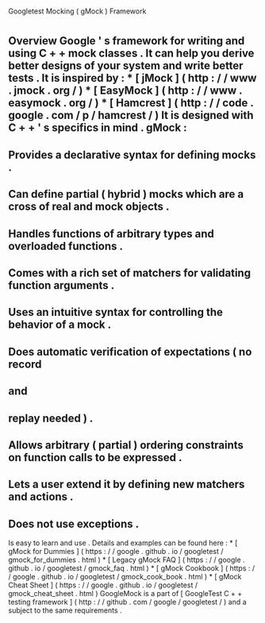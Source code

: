 #
Googletest
Mocking
(
gMock
)
Framework
#
#
#
Overview
Google
'
s
framework
for
writing
and
using
C
+
+
mock
classes
.
It
can
help
you
derive
better
designs
of
your
system
and
write
better
tests
.
It
is
inspired
by
:
*
[
jMock
]
(
http
:
/
/
www
.
jmock
.
org
/
)
*
[
EasyMock
]
(
http
:
/
/
www
.
easymock
.
org
/
)
*
[
Hamcrest
]
(
http
:
/
/
code
.
google
.
com
/
p
/
hamcrest
/
)
It
is
designed
with
C
+
+
'
s
specifics
in
mind
.
gMock
:
-
Provides
a
declarative
syntax
for
defining
mocks
.
-
Can
define
partial
(
hybrid
)
mocks
which
are
a
cross
of
real
and
mock
objects
.
-
Handles
functions
of
arbitrary
types
and
overloaded
functions
.
-
Comes
with
a
rich
set
of
matchers
for
validating
function
arguments
.
-
Uses
an
intuitive
syntax
for
controlling
the
behavior
of
a
mock
.
-
Does
automatic
verification
of
expectations
(
no
record
-
and
-
replay
needed
)
.
-
Allows
arbitrary
(
partial
)
ordering
constraints
on
function
calls
to
be
expressed
.
-
Lets
a
user
extend
it
by
defining
new
matchers
and
actions
.
-
Does
not
use
exceptions
.
-
Is
easy
to
learn
and
use
.
Details
and
examples
can
be
found
here
:
*
[
gMock
for
Dummies
]
(
https
:
/
/
google
.
github
.
io
/
googletest
/
gmock_for_dummies
.
html
)
*
[
Legacy
gMock
FAQ
]
(
https
:
/
/
google
.
github
.
io
/
googletest
/
gmock_faq
.
html
)
*
[
gMock
Cookbook
]
(
https
:
/
/
google
.
github
.
io
/
googletest
/
gmock_cook_book
.
html
)
*
[
gMock
Cheat
Sheet
]
(
https
:
/
/
google
.
github
.
io
/
googletest
/
gmock_cheat_sheet
.
html
)
GoogleMock
is
a
part
of
[
GoogleTest
C
+
+
testing
framework
]
(
http
:
/
/
github
.
com
/
google
/
googletest
/
)
and
a
subject
to
the
same
requirements
.
